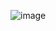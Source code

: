 ![image](https://github.com/xiaziawsl/Open-Source-Software-Girls-/blob/main/image/%E6%9C%AA%E6%A0%87%E9%A2%98-32.png)
